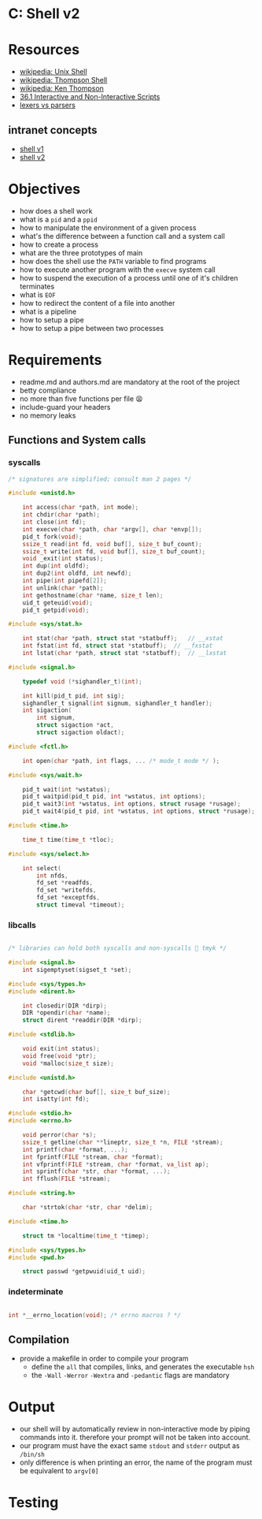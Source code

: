 # C: Shell v2

# Resources

- [wikipedia: Unix Shell](https://en.wikipedia.org/wiki/Unix_shell)
- [wikipedia: Thompson Shell](https://en.wikipedia.org/wiki/Thompson_shell)
- [wikipedia: Ken Thompson](https://en.wikipedia.org/wiki/Ken_Thompson)
- [36.1 Interactive and Non-Interactive Scripts](https://tldp.org/LDP/abs/html/intandnonint.html)
- [lexers vs parsers](https://stackoverflow.com/questions/2842809/lexers-vs-parsers/3614928#3614928)

## intranet concepts

- [shell v1](https://intranet.atlasschool.com/concepts/900)
- [shell v2](https://intranet.atlasschool.com/concepts/919)

# Objectives

- how does a shell work
- what is a `pid` and a `ppid`
- how to manipulate the environment of a given process
- what's the difference between a function call and a system call
- how to create a process
- what are the three prototypes of main
- how does the shell use the `PATH` variable to find programs
- how to execute another program with the `execve` system call
- how to suspend the execution of a process until one of it's children
  terminates
- what is `EOF`
- how to redirect the content of a file into another
- what is a pipeline
- how to setup a pipe
- how to setup a pipe between two processes

# Requirements

- readme.md and authors.md are mandatory at the root of the project
- betty compliance
- no more than five functions per file 😫
- include-guard your headers
- no memory leaks

## Functions and System calls

### syscalls

```c
/* signatures are simplified; consult man 2 pages */

#include <unistd.h>

	int access(char *path, int mode);
	int chdir(char *path);
	int close(int fd);
	int execve(char *path, char *argv[], char *envp[]);
	pid_t fork(void);
	ssize_t read(int fd, void buf[], size_t buf_count);
	ssize_t write(int fd, void buf[], size_t buf_count);
	void _exit(int status);
	int dup(int oldfd);
	int dup2(int oldfd, int newfd);
	int pipe(int pipefd[2]);
	int unlink(char *path);
	int gethostname(char *name, size_t len);
	uid_t geteuid(void);
	pid_t getpid(void);

#include <sys/stat.h>

	int stat(char *path, struct stat *statbuff);   // __xstat
	int fstat(int fd, struct stat *statbuff);  // __fxstat
	int lstat(char *path, struct stat *statbuff);  // __lxstat

#include <signal.h>

	typedef void (*sighandler_t)(int);

	int kill(pid_t pid, int sig);
	sighandler_t signal(int signum, sighandler_t handler);
	int sigaction(
		int signum,
		struct sigaction *act,
		struct sigaction oldact);

#include <fctl.h>

	int open(char *path, int flags, ... /* mode_t mode */ );

#include <sys/wait.h>

	pid_t wait(int *wstatus);
	pid_t waitpid(pid_t pid, int *wstatus, int options);
	pid_t wait3(int *wstatus, int options, struct rusage *rusage);
	pid_t wait4(pid_t pid, int *wstatus, int options, struct *rusage);

#include <time.h>

	time_t time(time_t *tloc);

#include <sys/select.h>

	int select(
		int nfds,
		fd_set *readfds,
		fd_set *writefds,
		fd_set *exceptfds,
		struct timeval *timeout);
```

### libcalls

```c

/* libraries can hold both syscalls and non-syscalls 🌠 tmyk */

#include <signal.h>
	int sigemptyset(sigset_t *set);

#include <sys/types.h>
#include <dirent.h>

	int closedir(DIR *dirp);
	DIR *opendir(char *name);
	struct dirent *readdir(DIR *dirp);

#include <stdlib.h>

	void exit(int status);
	void free(void *ptr);
	void *malloc(size_t size);

#include <unistd.h>

	char *getcwd(char buf[], size_t buf_size);
	int isatty(int fd);

#include <stdio.h>
#include <errno.h>

	void perror(char *s);
	ssize_t getline(char **lineptr, size_t *n, FILE *stream);
	int printf(char *format, ...);
	int fprintf(FILE *stream, char *format);
	int vfprintf(FILE *stream, char *format, va_list ap);
	int sprintf(char *str, char *format, ...);
	int fflush(FILE *stream);

#include <string.h>

	char *strtok(char *str, char *delim);

#include <time.h>

	struct tm *localtime(time_t *timep);

#include <sys/types.h>
#include <pwd.h>

	struct passwd *getpwuid(uid_t uid);

```
### indeterminate

```c

int *__errno_location(void); /* errno macros ? */

```

## Compilation

- provide a makefile in order to compile your program
	- define the `all` that compiles, links, and generates the executable `hsh`
	- the `-Wall` `-Werror` `-Wextra` and `-pedantic` flags are mandatory

# Output

- our shell will by automatically review in non-interactive mode by piping
  commands into it. therefore your prompt will not be taken into account.
- our program must have the exact same `stdout` and `stderr` output as `/bin/sh`
- only difference is when printing an error, the name of the program must be
  equivalent to `argv[0]`

# Testing


